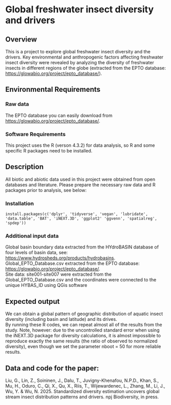 # Global freshwater insect diversity and drivers

## Overview 
This is a project to explore global freshwater insect diversity and the drivers. Key environmental and anthropogenic factors affecting freshwater insect diversity were revealed by analyzing the diversity of freshwater insects in different regions of the globe (extracted from the EPTO database: https://glowabio.org/project/epto_database/).

## Environmental Requirements 

### Raw data
The EPTO database you can easily download from https://glowabio.org/project/epto_database/.  

### Software Requirements
This project uses the R (verson 4.3.2) for data analysis, so R and some specific R packages need to be installed. 

## Description
All biotic and abiotic data used in this project were obtained from open databases and literature. Please prepare the necessary raw data and R packages prior to analysis, see below:

### Installation
`install.packages(c('dplyr', 'tidyverse', 'vegan', 'lubridate', 'data.table', 'BAT', 'iNEXT.3D', 'ggplot2' 'ggvenn', 'spatialreg', 'spdep'))`

### Additional input data

Global basin boundary data extracted from the HYdroBASIN database of four levels of basin data, see: https://www.hydrosheds.org/products/hydrobasins.  
Global_EPTO_Database.csv extracted from the EPTO database: https://glowabio.org/project/epto_database/.  
Site data: site001-site007 were extracted from the Global_EPTO_Database.csv and the coordinates were connected to the unique HYBAS_ID using QGis software

## Expected output
We can obtain a global pattern of geographic distribution of aquatic insect diversity (including basin and latitude) and its drives.  
By running these R codes, we can repeat almost all of the results from the study. Note, however: due to the uncontrolled standard error when using the iNEXT.3D package for diversity calculations, it is almost impossible to reproduce exactly the same results (the ratio of observed to normalized diversity), even though we set the parameter nboot = 50 for more reliable results.


## Data and code for the paper:
Liu, G., Lin, Z., Soininen, J., Dalu, T., Juvigny-Khenafou, N.P.D., Khan, S., Mu, H., Oduro, C., Qi, X., Qu, X., Riis, T., Wijewardenec, L., Zhang, M., Li, J., Wu, Y. & Wu, N. 2025. Standardized diversity estimation uncovers global stream insect distribution patterns and drivers. npj Biodiversity, in press.
